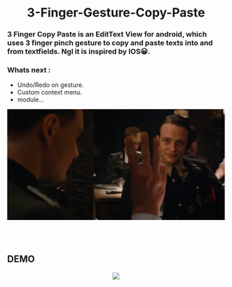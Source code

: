 <h1 align=center>3-Finger-Gesture-Copy-Paste</h1>

### 3 Finger Copy Paste is an EditText View for android, which uses 3 finger pinch gesture to copy and paste texts into and from textfields. Ngl it is inspired by IOS😀.

### Whats next :
- Undo/Redo on gesture.
- Custom context menu.
- module...

<p align="center">
  <img align="center" src="https://github.com/uncannyRishabh/3-Finger-Gesture-Copy-Paste/blob/master/assets/3_Fingers.png"/>
</p>

</br>
</br>

## DEMO

<p align="center">
  <img align="center" src="https://github.com/uncannyRishabh/3-Finger-Gesture-Copy-Paste/blob/master/assets/3-finger.gif" width=300/>
</p>
